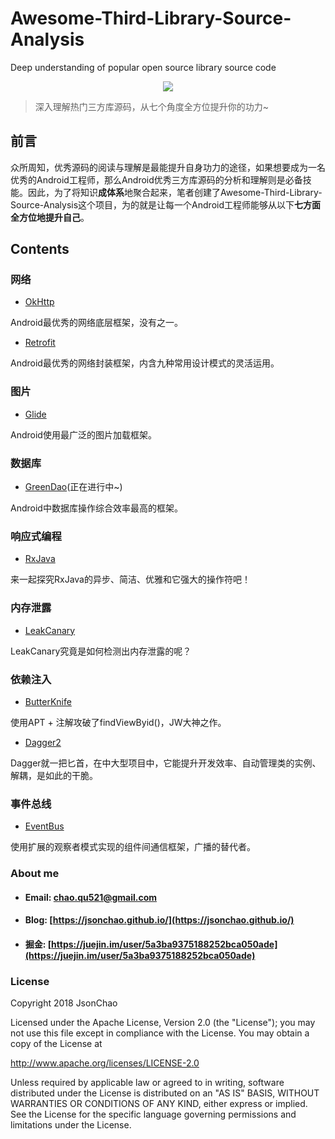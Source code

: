 # Awesome-Third-Library-Source-Analysis
Deep understanding of popular open source library source code
<div align="center">
<img src="https://raw.githubusercontent.com/JsonChao/Awesome-Third-Library-Source-Analysis/master/ScreenShots/Android_hot_third_source_analysis.png">
</div>

> 深入理解热门三方库源码，从七个角度全方位提升你的功力~

## 前言

众所周知，优秀源码的阅读与理解是最能提升自身功力的途径，如果想要成为一名优秀的Android工程师，那么Android优秀三方库源码的分析和理解则是必备技能。因此，为了将知识**成体系**地聚合起来，笔者创建了Awesome-Third-Library-Source-Analysis这个项目，为的就是让每一个Android工程师能够从以下**七方面全方位地提升自己**。

## Contents

### 网络

* [OkHttp](https://jsonchao.github.io/2018/12/01/Android%E4%B8%BB%E6%B5%81%E4%B8%89%E6%96%B9%E5%BA%93%E6%BA%90%E7%A0%81%E5%88%86%E6%9E%90%EF%BC%88%E4%B8%80%E3%80%81%E6%B7%B1%E5%85%A5%E7%90%86%E8%A7%A3OKHttp%E6%BA%90%E7%A0%81%EF%BC%89/)

Android最优秀的网络底层框架，没有之一。

* [Retrofit](https://jsonchao.github.io/2018/12/09/Android%E4%B8%BB%E6%B5%81%E4%B8%89%E6%96%B9%E5%BA%93%E6%BA%90%E7%A0%81%E5%88%86%E6%9E%90%EF%BC%88%E4%BA%8C%E3%80%81%E6%B7%B1%E5%85%A5%E7%90%86%E8%A7%A3Retrofit%E6%BA%90%E7%A0%81%EF%BC%89/)

Android最优秀的网络封装框架，内含九种常用设计模式的灵活运用。


### 图片

* [Glide](https://jsonchao.github.io/2018/12/16/Android%E4%B8%BB%E6%B5%81%E4%B8%89%E6%96%B9%E5%BA%93%E6%BA%90%E7%A0%81%E5%88%86%E6%9E%90%EF%BC%88%E4%B8%89%E3%80%81%E6%B7%B1%E5%85%A5%E7%90%86%E8%A7%A3Glide%E6%BA%90%E7%A0%81%EF%BC%89/)

Android使用最广泛的图片加载框架。


### 数据库

* [GreenDao]()(正在进行中~)

Android中数据库操作综合效率最高的框架。


### 响应式编程

* [RxJava]()

来一起探究RxJava的异步、简洁、优雅和它强大的操作符吧！


### 内存泄露

* [LeakCanary]()

LeakCanary究竟是如何检测出内存泄露的呢？



### 依赖注入

* [ButterKnife]()

使用APT + 注解攻破了findViewByid()，JW大神之作。

* [Dagger2]()

Dagger就一把匕首，在中大型项目中，它能提升开发效率、自动管理类的实例、解耦，是如此的干脆。




### 事件总线

* [EventBus]()


使用扩展的观察者模式实现的组件间通信框架，广播的替代者。




### About me

- #### Email: [chao.qu521@gmail.com]()
- #### Blog: [https://jsonchao.github.io/](https://jsonchao.github.io/)
- #### 掘金: [https://juejin.im/user/5a3ba9375188252bca050ade](https://juejin.im/user/5a3ba9375188252bca050ade)
    
### License

Copyright 2018 JsonChao

Licensed under the Apache License, Version 2.0 (the "License");
you may not use this file except in compliance with the License.
You may obtain a copy of the License at

   http://www.apache.org/licenses/LICENSE-2.0

Unless required by applicable law or agreed to in writing, software
distributed under the License is distributed on an "AS IS" BASIS,
WITHOUT WARRANTIES OR CONDITIONS OF ANY KIND, either express or implied.
See the License for the specific language governing permissions and
limitations under the License.
